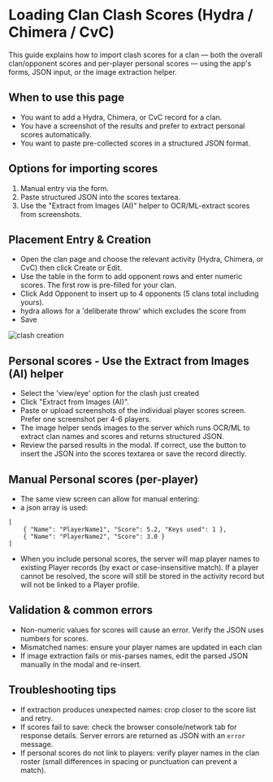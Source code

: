 # Loading Clan Clash Scores (Hydra / Chimera / CvC)

This guide explains how to import clash scores for a clan — both the overall clan/opponent scores and per-player personal scores — using the app's forms, JSON input, or the image extraction helper.

## When to use this page
- You want to add a Hydra, Chimera, or CvC record for a clan.
- You have a screenshot of the results and prefer to extract personal scores automatically.
- You want to paste pre-collected scores in a structured JSON format.

## Options for importing scores
1. Manual entry via the form.
2. Paste structured JSON into the scores textarea.
3. Use the "Extract from Images (AI)" helper to OCR/ML-extract scores from screenshots.

## Placement Entry & Creation
- Open the clan page and choose the relevant activity (Hydra, Chimera, or CvC) then click Create or Edit.
- Use the table in the form to add opponent rows and enter numeric scores. The first row is pre-filled for your clan.
- Click Add Opponent to insert up to 4 opponents (5 clans total including yours).
- hydra allows for a 'deliberate throw' which excludes the score from
- Save

![clash creation](/static/clans/clashes.png)

## Personal scores - Use the Extract from Images (AI) helper
- Select the 'view/eye' option for the clash just created
- Click "Extract from Images (AI)".
- Paste or upload screenshots of the individual player scores screen. Prefer one screenshot per 4-6 players.
- The image helper sends images to the server which runs OCR/ML to extract clan names and scores and returns structured JSON.
- Review the parsed results in the modal. If correct, use the button to insert the JSON into the scores textarea or save the record directly.


## Manual Personal scores (per-player)
- The same view screen can allow for manual entering:
- a json array is used:
```
[
	{ "Name": "PlayerName1", "Score": 5.2, "Keys used": 1 },
	{ "Name": "PlayerName2", "Score": 3.0 }
]
```
- When you include personal scores, the server will map player names to existing Player records (by exact or case-insensitive match). If a player cannot be resolved, the score will still be stored in the activity record but will not be linked to a Player profile.

## Validation & common errors
- Non-numeric values for scores will cause an error. Verify the JSON uses numbers for scores.
- Mismatched names: ensure your player names are updated in each clan
- If image extraction fails or mis-parses names, edit the parsed JSON manually in the modal and re-insert.

## Troubleshooting tips
- If extraction produces unexpected names: crop closer to the score list and retry.
- If scores fail to save: check the browser console/network tab for response details. Server errors are returned as JSON with an `error` message.
- If personal scores do not link to players: verify player names in the clan roster (small differences in spacing or punctuation can prevent a match).


